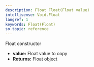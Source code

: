 ```yaml
---
description: Float Float(Float value)
intellisense: Void.Float
langref: 1
keywords: Float(Float)
so.topic: reference
---
```



Float constructor



* **value:** Float value to copy
* **Returns:** Float object


